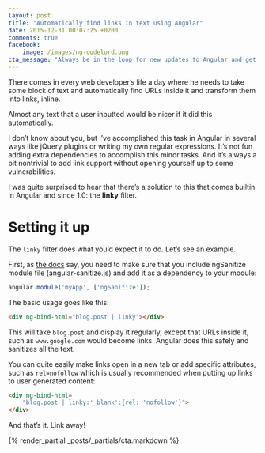 ```yaml
---
layout: post
title: "Automatically find links in text using Angular"
date: 2015-12-31 00:07:25 +0200
comments: true
facebook:
    image: /images/ng-codelord.png
cta_message: "Always be in the loop for new updates to Angular and get guides for painless upgrading!"
---
```


There comes in every web developer’s life a day where he needs to take some block of text and automatically find URLs inside it and transform them into links, inline.

Almost any text that a user inputted would be nicer if it did this automatically.

I don’t know about you, but I’ve accomplished this task in Angular in several ways like jQuery plugins or writing my own regular expressions.
It’s not fun adding extra dependencies to accomplish this minor tasks. And it’s always a bit nontrivial to add link support without opening yourself up to some vulnerabilities.

I was quite surprised to hear that there’s a solution to this that comes builtin in Angular and since 1.0: the **linky** filter.

# Setting it up

The `linky` filter does what you’d expect it to do.
Let’s see an example.

First, as [the docs](https://docs.angularjs.org/api/ngSanitize/filter/linky) say, you need to make sure that you include  ngSanitize module file (angular-sanitize.js) and add it as a dependency to your module:

```javascript
angular.module('myApp', ['ngSanitize']);
```

The basic usage goes like this:

```html
<div ng-bind-html="blog.post | linky"></div>
```

This will take `blog.post` and display it regularly, except that URLs inside it, such as `www.google.com` would become links.
Angular does this safely and sanitizes all the text.

You can quite easily make links open in a new tab or add specific attributes, such as `rel=nofollow` which is usually recommended when putting up links to user generated content:

```html
<div ng-bind-html=
    "blog.post | linky:'_blank':{rel: 'nofollow'}">
</div>
```

And that’s it. Link away!

{% render_partial _posts/_partials/cta.markdown %}
